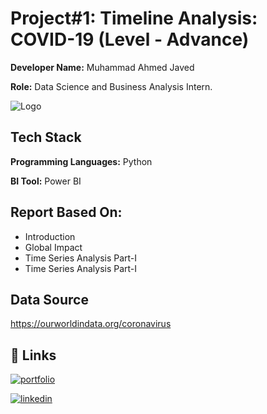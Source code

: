 
# Project#1: Timeline Analysis: COVID-19 (Level - Advance)

**Developer Name:** Muhammad Ahmed Javed

**Role:** Data Science and Business Analysis Intern.



![Logo](https://encrypted-tbn0.gstatic.com/images?q=tbn:ANd9GcRTv6m3XcNECxeQXZa2ZCS6InnnVGI2zysaZg&s)


## Tech Stack

**Programming Languages:** Python

**BI Tool:** Power BI


## Report Based On:

- Introduction
- Global Impact
- Time Series Analysis Part-I
- Time Series Analysis Part-I



## Data Source

https://ourworldindata.org/coronavirus

## 🔗 Links
[![portfolio](https://img.shields.io/badge/my_portfolio-000?style=for-the-badge&logo=ko-fi&logoColor=white)](http://datascienceportfol.io/Mohammad_Ahmed_Javed)

[![linkedin](https://img.shields.io/badge/linkedin-0A66C2?style=for-the-badge&logo=linkedin&logoColor=white)](http://www.linkedin.com/in/%20muhammad-ahmed-javedb33900247)

